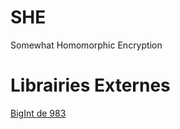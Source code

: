 # SHE
Somewhat Homomorphic Encryption

# Librairies Externes
[BigInt de 983](https://github.com/983/bigint)